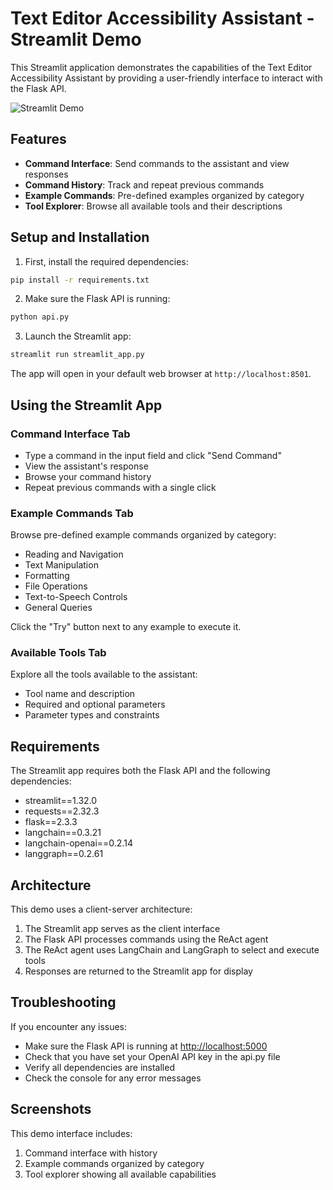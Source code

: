 # Text Editor Accessibility Assistant - Streamlit Demo

This Streamlit application demonstrates the capabilities of the Text Editor Accessibility Assistant by providing a user-friendly interface to interact with the Flask API.

![Streamlit Demo](https://streamlit.io/images/brand/streamlit-logo-secondary-colormark-darktext.png)

## Features

- **Command Interface**: Send commands to the assistant and view responses
- **Command History**: Track and repeat previous commands
- **Example Commands**: Pre-defined examples organized by category
- **Tool Explorer**: Browse all available tools and their descriptions

## Setup and Installation

1. First, install the required dependencies:

```bash
pip install -r requirements.txt
```

2. Make sure the Flask API is running:

```bash
python api.py
```

3. Launch the Streamlit app:

```bash
streamlit run streamlit_app.py
```

The app will open in your default web browser at `http://localhost:8501`.

## Using the Streamlit App

### Command Interface Tab

- Type a command in the input field and click "Send Command"
- View the assistant's response
- Browse your command history
- Repeat previous commands with a single click

### Example Commands Tab

Browse pre-defined example commands organized by category:

- Reading and Navigation
- Text Manipulation
- Formatting
- File Operations
- Text-to-Speech Controls
- General Queries

Click the "Try" button next to any example to execute it.

### Available Tools Tab

Explore all the tools available to the assistant:

- Tool name and description
- Required and optional parameters
- Parameter types and constraints

## Requirements

The Streamlit app requires both the Flask API and the following dependencies:

- streamlit==1.32.0
- requests==2.32.3
- flask==2.3.3
- langchain==0.3.21
- langchain-openai==0.2.14
- langgraph==0.2.61

## Architecture

This demo uses a client-server architecture:

1. The Streamlit app serves as the client interface
2. The Flask API processes commands using the ReAct agent
3. The ReAct agent uses LangChain and LangGraph to select and execute tools
4. Responses are returned to the Streamlit app for display

## Troubleshooting

If you encounter any issues:

- Make sure the Flask API is running at <http://localhost:5000>
- Check that you have set your OpenAI API key in the api.py file
- Verify all dependencies are installed
- Check the console for any error messages

## Screenshots

This demo interface includes:

1. Command interface with history
2. Example commands organized by category
3. Tool explorer showing all available capabilities
